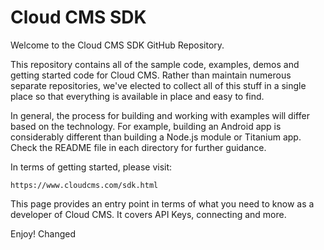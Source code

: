 # Cloud CMS SDK

Welcome to the Cloud CMS SDK GitHub Repository.

This repository contains all of the sample code, examples, demos and getting started code for Cloud CMS.  Rather than
maintain numerous separate repositories, we've elected to collect all of this stuff in a single place so that everything
is available in place and easy to find.

In general, the process for building and working with examples will differ based on the technology.  For example,
building an Android app is considerably different than building a Node.js module or Titanium app.  Check the README
file in each directory for further guidance.

In terms of getting started, please visit:

    https://www.cloudcms.com/sdk.html

This page provides an entry point in terms of what you need to know as a developer of Cloud CMS.  It covers API Keys,
connecting and more.

Enjoy! Changed
